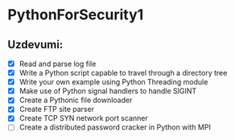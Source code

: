# PythonForSecurity1

## Uzdevumi:

- [x] Read and parse log file
- [x] Write a Python script capable to travel through a directory tree
- [x] Write your own example using Python Threading module
- [x] Make use of Python signal handlers to handle SIGINT
- [x] Create a Pythonic file downloader
- [x] Create FTP site parser
- [x] Create TCP SYN network port scanner
- [ ] Create a distributed password cracker in Python with MPI
